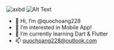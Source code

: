 ![axbd](https://user-images.githubusercontent.com/45001484/231051488-9e84e0b6-f6b5-49e4-a8ed-be1234c16ccc.gif)
![Alt Text](https://media.giphy.com/media/vFKqnCdLPNOKc/giphy.gif)
- 👋 Hi, I’m @quochoang228
- 👀 I’m interested in Mobile App!
- 🌱 I’m currently learning Dart & Flutter
- 📫 quochoang228@outlook.com

<!---
quochoang228/quochoang228 is a ✨ special ✨ repository because its `README.md` (this file) appears on your GitHub profile.
You can click the Preview link to take a look at your changes.
--->
